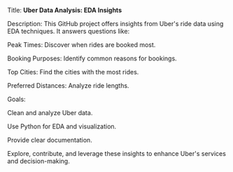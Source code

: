 Title: **Uber Data Analysis: EDA Insights**

Description:
This GitHub project offers insights from Uber's ride data using EDA techniques. It answers questions like:

Peak Times: Discover when rides are booked most. 

Booking Purposes: Identify common reasons for bookings.

Top Cities: Find the cities with the most rides.

Preferred Distances: Analyze ride lengths.

Goals:

Clean and analyze Uber data.

Use Python for EDA and visualization.

Provide clear documentation.

Explore, contribute, and leverage these insights to enhance Uber's services and decision-making.





